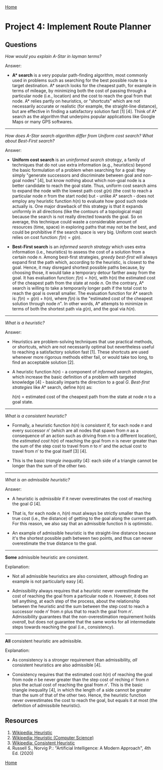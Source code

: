 [Home](../../README.md)

# Project 4: Implement Route Planner

## Questions

_How would you explain A-Star in layman terms?_

Answer:

* __A* search__ is a very popular path-finding algorithm, most commonly used in problems such as searching for the best possible route to a target destination. A* search looks for the cheapest path, for example in terms of mileage, by minimizing both the cost of passing through a particular node (i.e., location) and the cost to reach the goal from that node. A* relies partly on heuristics, or "shortcuts" which are not necessarily accurate or realistic (for example, the straight-line distance), but are effective in finding a satisfactory solution fast [1] [4]. Think of A* search as the algorithm that underpins popular applications like Google Maps or many GPS softwares.

---

_How does A-Star search algorithm differ from Uniform cost search? What about Best-First search?_

Answer:

* __Uniform cost search__ is an _uninformed search strategy_, a family of techniques that do not use extra information (e.g., heuristics) beyond the basic formulation of a problem when searching for a goal: they simply "generate successors and discriminate between goal and non-goal nodes" [4], but know nothing about which non-goal node is a better candidate to reach the goal state. Thus, uniform cost search aims to expand the node with the lowest path cost $g(n)$ (the cost to reach a particular node $n$ from the start node) but - unlike A* search - does not employ any heuristic function $h(n)$ to evaluate how good such node actually is. One major drawback of this strategy is that it expands uniformly in all directions (like the contours of a topological map) because the search is not really directed towards the goal. So on average, this technique could waste a considerable amount of resources (time, space) in exploring paths that may not be the best, and could be prohibitive if the search space is very big. Uniform cost search relies on cost function: $f(n) = g(n)$.

* __Best-First search__ is an _informed search strategy_ which uses extra information (i.e., heuristics) to assess the cost of a solution from a certain node $n$. Among best-first strategies, _greedy best-first_ will always expand first the path which, according to the heuristic, is closest to the goal. Hence, it may disregard shortest possible paths because, by choosing those, it would take a temporary detour farther away from the goal. It has evaluation function: $f(n) = h(n)$, with $h(n)$ the estimated cost of the cheapest path from the state at node $n$. On the contrary, A* search is willing to take a temporarily longer path if the total cost to reach the goal is overall smaller. The evaluation function for A* search is: $f(n) = g(n) + h(n)$, where $f(n)$ is the "estimated cost of the cheapest solution through node $n$". In other words, A* attempts to minimize in terms of both the shortest path via $g(n)$, and the goal via $h(n)$.

---

_What is a heuristic?_

Answer:

* Heuristics are problem-solving techniques that use practical methods, or shortcuts, which are not necessarily optimal but nevertheless useful to reaching a satisfactory solution fast [1]. These shortcuts are used whenever more rigorous methods either fail, or would take too long, to find an acceptable solution [2].

* A heuristic function $h(n)$ - a component of _informed search strategies_, which increase the basic definition of a problem with targeted knowledge [4] - basically imparts the direction to a goal $G$. _Best-first strategies_ like A* search, define $h(n)$ as:

  $h(n)$ = estimated cost of the cheapest path from the state at node $n$ to a goal state.

---

_What is a consistent heuristic?_

* Formally, a heuristic function $h(n)$ is _consistent_ if, for each node $n$ and every successor $n'$ (which are all nodes that spawn from $n$ as a consequence of an action such as driving from $n$ to a different location), the _estimated cost_ $h(n)$ of reaching the goal from $n$ is never greater than the sum of the step cost to travel from $n$ to $n'$ and the actual cost to travel from $n'$ to the goal itself [3] [4].

* This is the basic _triangle inequality_ [4]: each side of a triangle cannot be longer than the sum of the other two.

---

_What is an admissible heuristic?_

Answer:

* A heuristic is _admissible_ if it never overestimates the cost of reaching the goal $G$ [4].

* That is, for each node $n$, $h(n)$ must always be strictly smaller than the true cost (i.e., the distance) of getting to the goal along the current path. For this reason, we also say that an admissible function $h$ is optimistic.

* An example of admissible heuristic is the straight-line distance because it's the shortest possible path between two points, and thus can never overestimate the true distance to the goal.

---

__Some__ admissible heuristic are consistent.

Explanation:

* Not all admissible heuristics are also consistent, although finding an example is not particularly easy [4].

* Admissibility always requires that a heuristic never overestimate the cost of reaching the goal from a particular node $n$. However, it does not tell anything, at each step of the process, about the relationship between the heuristic and the sum between the step cost to reach a successor node $n'$ from $n$ plus that to reach the goal from $n'$. Admissibility guarantees that the non-overestimation requirement holds _overall_, but does not guarantee that the same works for all intermediate steps towards reaching the goal (i.e., consistency).

---

__All__ consistent heuristic are admissible.

Explanation:

* As consistency is a stronger requirement than admissibility, _all_ consistent heuristics are also admissible [4].

* Consistency requires that the estimated cost $h(n)$ of reaching the goal from node $n$ be never greater than the step cost of reching $n'$ from $n$ plus the actual cost of reaching the goal from $n'$. This is the basic triangle inequality [4], in which the length of a side cannot be greater than the sum of that of the other two. Hence, the heuristic function never overestimates the cost to reach the goal, but equals it at most (the definition of admissibile heuristic).

## Resources

1. [Wikipedia: Heuristic](https://en.wikipedia.org/wiki/Heuristic)
2. [Wikipedia: Heuristic (Computer Science)](https://en.wikipedia.org/wiki/Heuristic_(computer_science))
3. [Wikipedia: Consistent Heuristic](https://en.wikipedia.org/wiki/Consistent_heuristic)
4. Russell S., Norvig P.: "Artificial Intelligence: A Modern Approach", 4th Ed. (2020)

[Home](../../README.md)
